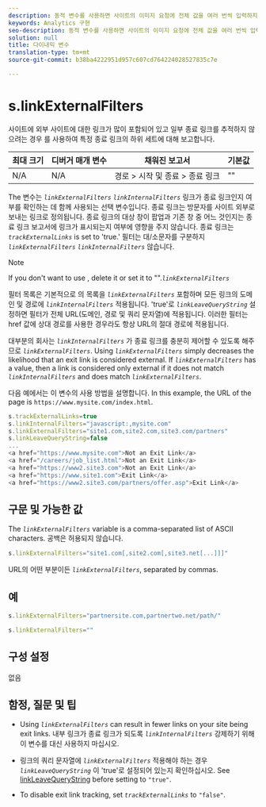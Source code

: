 ```yaml
---
description: 동적 변수를 사용하면 사이트의 이미지 요청에 전체 값을 여러 번씩 입력하지 않고도 한 변수에서 다른 변수로 값을 복사할 수 있습니다.
keywords: Analytics 구현
seo-description: 동적 변수를 사용하면 사이트의 이미지 요청에 전체 값을 여러 번씩 입력하지 않고도 한 변수에서 다른 변수로 값을 복사할 수 있습니다.
solution: null
title: 다이내믹 변수
translation-type: tm+mt
source-git-commit: b38ba4222951d957c607cd764224028527835c7e

---
```



# s.linkExternalFilters

사이트에 외부 사이트에 대한 링크가 많이 포함되어 있고 일부 종료 링크를 추적하지 않으려는 경우 를 사용하여 특정 종료 링크의 하위 세트에 대해 보고합니다.

| 최대 크기 | 디버거 매개 변수 | 채워진 보고서 | 기본값 |
|---|---|---|---|
| N/A | N/A | 경로 &gt; 시작 및 종료 &gt; 종료 링크 | "" |

The 변수는 *`linkExternalFilters`* *`linkInternalFilters`* 링크가 종료 링크인지 여부를 확인하는 데 함께 사용되는 선택 변수입니다. 종료 링크는 방문자를 사이트 외부로 보내는 링크로 정의됩니다. 종료 링크의 대상 창이 팝업과 기존 창 중 어느 것인지는 종료 링크 보고서에 링크가 표시되는지 여부에 영향을 주지 않습니다. 종료 링크는 *`trackExternalLinks`* is set to 'true.' 필터는 대/소문자를 구분하지 *`linkExternalFilters`* *`linkInternalFilters`* 않습니다.

>[!NOTE]
>
>If you don't want to use , delete it or set it to "".*`linkExternalFilters`*

필터 목록은 기본적으로 의 목록을 *`linkExternalFilters`* 포함하며 모든 링크의 도메인 및 경로에 *`linkInternalFilters`* 적용됩니다. 'true'로 *`linkLeaveQueryString`* 설정하면 필터가 전체 URL(도메인, 경로 및 쿼리 문자열)에 적용됩니다. 이러한 필터는 href 값에 상대 경로를 사용한 경우라도 항상 URL의 절대 경로에 적용됩니다.

대부분의 회사는 *`linkInternalFilters`* 가 종료 링크를 충분히 제어할 수 있도록 해주므로 *`linkExternalFilters`*. Using *`linkExternalFilters`* simply decreases the likelihood that an exit link is considered external. If *`linkExternalFilters`* has a value, then a link is considered only external if it does not match *`linkInternalFilters`* and does match *`linkExternalFilters`*.

다음 예에서는 이 변수의 사용 방법을 설명합니다. In this example, the URL of the page is `https://www.mysite.com/index.html`.

```js
s.trackExternalLinks=true 
s.linkInternalFilters="javascript:,mysite.com" 
s.linkExternalFilters="site1.com,site2.com,site3.com/partners" 
s.linkLeaveQueryString=false 
... 
<a href="https://www.mysite.com">Not an Exit Link</a> 
<a href="/careers/job_list.html">Not an Exit Link</a> 
<a href="https://www2.site3.com">Not an Exit Link</a> 
<a href="https://www.site1.com">Exit Link</a> 
<a href="https://www2.site3.com/partners/offer.asp">Exit Link</a> 
```

## 구문 및 가능한 값

The *`linkExternalFilters`* variable is a comma-separated list of ASCII characters. 공백은 허용되지 않습니다.

```js
s.linkExternalFilters="site1.com[,site2.com[,site3.net[...]]]"
```

URL의 어떤 부분이든 *`linkExternalFilters`*, separated by commas.

## 예

```js
s.linkExternalFilters="partnersite.com,partnertwo.net/path/"
```

```js
s.linkExternalFilters=""
```

## 구성 설정

없음

## 함정, 질문 및 팁

* Using *`linkExternalFilters`* can result in fewer links on your site being exit links. 내부 링크가 종료 링크가 되도록 *`linkInternalFilters`* 강제하기 위해 이 변수를 대신 사용하지 마십시오.

* 링크의 쿼리 문자열에 *`linkExternalFilters`* 적용해야 하는 경우 *`linkLeaveQueryString`* 이 'true'로 설정되어 있는지 확인하십시오. See [linkLeaveQueryString](https://docs.adobe.com/content/help/en/analytics/implementation/javascript-implementation/variables-analytics-reporting/config-var/s-account.html) before setting to `"true"`.

* To disable exit link tracking, set *`trackExternalLinks`* to `"false"`.
